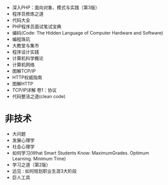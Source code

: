- 深入PHP：面向对象、模式与实践（第3版）
- 程序员修炼之道
- 代码大全
- PHP程序员面试笔试宝典
- 编码(Code: The Hidden Language of Computer Hardware and Software)
- 编程珠玑
- 大教堂与集市
- 程序设计实践
- 计算机科学概论
- 计算机网络
- 图解TCP/IP
- HTTP权威指南
- 图解HTTP
- TCP/IP详解 卷1：协议
- 代码整洁之道(clean code)

# 非技术
- 大问题
- 发展心理学
- 社会心理学
- 如何学习(What Smart Students Know: MaximumGrades. Optimum Learning. Minimum Time)
- 学习之道（第2版）
- 远见 : 如何规划职业生涯3大阶段
- 巨人工具

